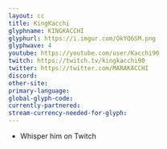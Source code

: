 ```yaml
---
layout: cc
title: KingKacchi
glyphname: KINGKACCHI
glyphurl: https://i.imgur.com/OkYQ6SM.png
glyphwave: 4
youtube: https://youtube.com/user/Kacchi90
twitch: https://twitch.tv/kingkacchi90
twitter: https://twitter.com/MARAKACCHI
discord: 
other-site: 
primary-language: 
global-glyph-code: 
currently-partnered: 
stream-currency-needed-for-glyph: 
---
```

* Whisper him on Twitch
